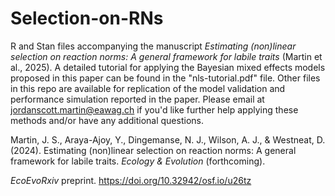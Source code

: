 # Selection-on-RNs
R and Stan files accompanying the manuscript *Estimating (non)linear selection on reaction norms: A general framework for labile traits* (Martin et al., 2025). A detailed tutorial for applying the Bayesian mixed effects models proposed in this paper can be found in the "nls-tutorial.pdf" file. Other files in this repo are available for replication of the model validation and performance simulation reported in the paper. Please email at jordanscott.martin@eawag.ch if you'd like further help applying these methods and/or have any additional questions.

Martin, J. S., Araya-Ajoy, Y., Dingemanse, N. J., Wilson, A. J., & Westneat, D. (2024). Estimating (non)linear selection on reaction norms: A general framework for labile traits. *Ecology & Evolution* (forthcoming). 

*EcoEvoRxiv* preprint. https://doi.org/10.32942/osf.io/u26tz
